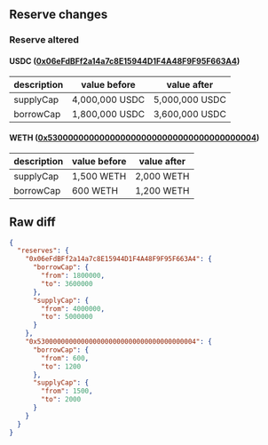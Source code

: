## Reserve changes

### Reserve altered

#### USDC ([0x06eFdBFf2a14a7c8E15944D1F4A48F9F95F663A4](https://scrollscan.com/address/0x06eFdBFf2a14a7c8E15944D1F4A48F9F95F663A4))

| description | value before | value after |
| --- | --- | --- |
| supplyCap | 4,000,000 USDC | 5,000,000 USDC |
| borrowCap | 1,800,000 USDC | 3,600,000 USDC |


#### WETH ([0x5300000000000000000000000000000000000004](https://scrollscan.com/address/0x5300000000000000000000000000000000000004))

| description | value before | value after |
| --- | --- | --- |
| supplyCap | 1,500 WETH | 2,000 WETH |
| borrowCap | 600 WETH | 1,200 WETH |


## Raw diff

```json
{
  "reserves": {
    "0x06eFdBFf2a14a7c8E15944D1F4A48F9F95F663A4": {
      "borrowCap": {
        "from": 1800000,
        "to": 3600000
      },
      "supplyCap": {
        "from": 4000000,
        "to": 5000000
      }
    },
    "0x5300000000000000000000000000000000000004": {
      "borrowCap": {
        "from": 600,
        "to": 1200
      },
      "supplyCap": {
        "from": 1500,
        "to": 2000
      }
    }
  }
}
```